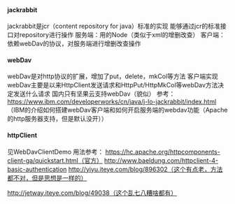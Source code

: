 #### jackrabbit
jackrabbit是jcr（content repository for java）标准的实现
能够通过jcr的标准接口对repository进行操作
服务端：用的Node（类似于xml的增删改查）
客户端：依赖webDav的协议，对服务端进行增删改查操作

#### webDav
webDav是对http协议的扩展，增加了put，delete，mkCol等方法
客户端实现webDav主要是以来HttpClient发送请求和HttpPut/HttpMkCol等webDav方法决定发送什么请求
国内只有坚果云支持webDav（貌似）
参考：
https://www.ibm.com/developerworks/cn/java/j-lo-jackrabbit/index.html （IBM的介绍如何搭建webDav客户端和如何开启服务端的webdav功能（Apache的http服务器支持，但是默认没开））

#### httpClient
见WebDavClientDemo
用法参考：
https://hc.apache.org/httpcomponents-client-ga/quickstart.html（官方）
http://www.baeldung.com/httpclient-4-basic-authentication
http://yiyu.iteye.com/blog/896302（这个有点老，方法都不对，但是思想是一样的）


http://jetway.iteye.com/blog/49038（这个乱七八糟啥都有）

